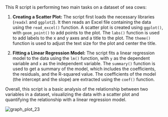 This R script is performing two main tasks on a dataset of sea cows:

1. **Creating a Scatter Plot:** The script first loads the necessary libraries (`readxl` and `ggplot2`). It then reads an Excel file containing the data using the `read_excel()` function. A scatter plot is created using `ggplot()`, with `geom_point()` to add points to the plot. The `labs()` function is used to add labels to the x and y axes and a title to the plot. The `theme()` function is used to adjust the text size for the plot and center the title.

2. **Fitting a Linear Regression Model:** The script fits a linear regression model to the data using the `lm()` function, with `y` as the dependent variable and `x` as the independent variable. The `summary()` function is used to get a summary of the model, which includes the coefficients, the residuals, and the R-squared value. The coefficients of the model (the intercept and the slope) are extracted using the `coef()` function.

Overall, this script is a basic analysis of the relationship between two variables in a dataset, visualizing the data with a scatter plot and quantifying the relationship with a linear regression model.

![graph_plot_23](https://github.com/MichaelBoateng/Multiple-Linear-Regression/assets/47555566/c8c942ba-9d5e-4553-811d-a3e46ddb50fc)
